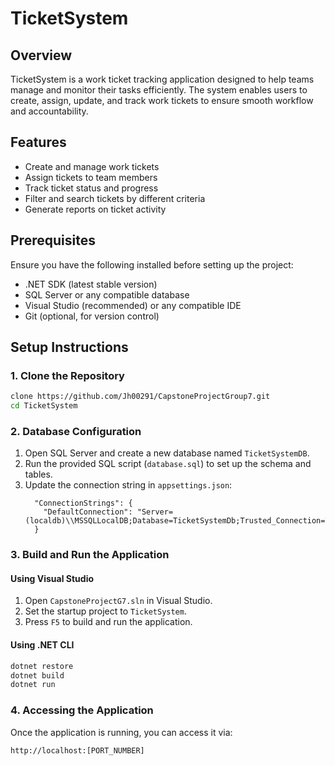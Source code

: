 # TicketSystem

## Overview
TicketSystem is a work ticket tracking application designed to help teams manage and monitor their tasks efficiently. The system enables users to create, assign, update, and track work tickets to ensure smooth workflow and accountability.

## Features
- Create and manage work tickets
- Assign tickets to team members
- Track ticket status and progress
- Filter and search tickets by different criteria
- Generate reports on ticket activity

## Prerequisites
Ensure you have the following installed before setting up the project:
- .NET SDK (latest stable version)
- SQL Server or any compatible database
- Visual Studio (recommended) or any compatible IDE
- Git (optional, for version control)

## Setup Instructions

### 1. Clone the Repository
```sh
clone https://github.com/Jh00291/CapstoneProjectGroup7.git
cd TicketSystem
```

### 2. Database Configuration
1. Open SQL Server and create a new database named `TicketSystemDB`.
2. Run the provided SQL script (`database.sql`) to set up the schema and tables.
3. Update the connection string in `appsettings.json`:
    ```
      "ConnectionStrings": {
        "DefaultConnection": "Server=(localdb)\\MSSQLLocalDB;Database=TicketSystemDb;Trusted_Connection=True;MultipleActiveResultSets=true"
      }
    ```

### 3. Build and Run the Application
#### Using Visual Studio
1. Open `CapstoneProjectG7.sln` in Visual Studio.
2. Set the startup project to `TicketSystem`.
3. Press `F5` to build and run the application.

#### Using .NET CLI
```sh
dotnet restore
dotnet build
dotnet run
```

### 4. Accessing the Application
Once the application is running, you can access it via:
```
http://localhost:[PORT_NUMBER]
```
